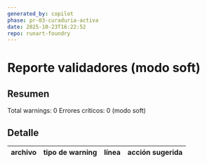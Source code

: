 ```yaml
---
generated_by: copilot
phase: pr-03-curaduria-activa
date: 2025-10-23T16:22:52
repo: runart-foundry
---
```


# Reporte validadores (modo soft)

## Resumen

Total warnings: 0
Errores críticos: 0 (modo soft)

## Detalle

archivo | tipo de warning | línea | acción sugerida
--- | --- | --- | ---
